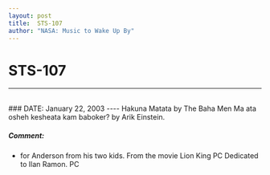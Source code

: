 ```yaml
---
layout: post
title:  STS-107
author: "NASA: Music to Wake Up By"
---
```


# STS-107
----
<br/>
### DATE: January 22, 2003
----
Hakuna Matata by The Baha Men
Ma ata osheh kesheata kam baboker? by Arik Einstein.

##### Comment:
* for Anderson from his two kids. From the movie Lion King PC
Dedicated to Ilan Ramon. PC
